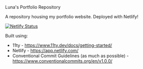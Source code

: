Luna's Portfolio Repository

A repository housing my portfolio website.
Deployed with Netlify!

[![Netlify Status](https://api.netlify.com/api/v1/badges/f4fcede9-6692-42f7-a0a1-7a187088de28/deploy-status)](https://app.netlify.com/sites/lunabeedev/deploys)

Built using:

* 11ty - https://www.11ty.dev/docs/getting-started/
* Netlify - https://app.netlify.com/
* Conventional Commit Guidelines (as much as possible) - https://www.conventionalcommits.org/en/v1.0.0/
